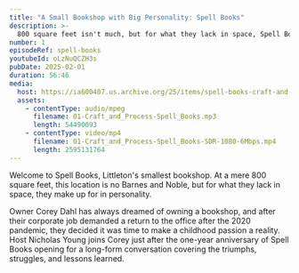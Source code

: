 ```yaml
---
title: "A Small Bookshop with Big Personality: Spell Books"
description: >-
  800 square feet isn't much, but for what they lack in space, Spell Books makes up in personality. Hear the story from founder Corey Dahl on this episode.
number: 1
episodeRef: spell-books
youtubeId: oLzNuQCZH3s
pubDate: 2025-02-01
duration: 56:46
media:
  host: https://ia600407.us.archive.org/25/items/spell-books-craft-and-process
  assets:
    - contentType: audio/mpeg
      filename: 01-Craft_and_Process-Spell_Books.mp3
      length: 54490093
    - contentType: video/mp4
      filename: 01-Craft_and_Process-Spell_Books-SDR-1080-6Mbps.mp4
      length: 2595131764
---
```

Welcome to Spell Books, Littleton's smallest bookshop. At a mere 800 square feet, this location is no Barnes and Noble, but for what they lack in space, they make up for in personality.

Owner Corey Dahl has always dreamed of owning a bookshop, and after their corporate job demanded a return to the office after the 2020 pandemic, they decided it was time to make a childhood passion a reality. Host Nicholas Young joins Corey just after the one-year anniversary of Spell Books opening for a long-form conversation covering the triumphs, struggles, and lessons learned.

